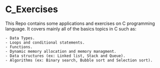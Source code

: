 # C_Exercises
 This Repo contains some applications and exercises on C programming language.
 It covers mainly all of the basics topics in C such as:
 
 	- Data Types.
 	- Loops and conditional statements.
 	- Functions.
 	- Dynamic memory allocation and memory managment.
 	- Data structures (ex: Linked list, Stack and Queue).
 	- Algorithms (ex: Binary search, Bubble sort and Selection sort).
